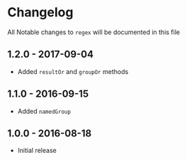 # Changelog

All Notable changes to `regex` will be documented in this file

## 1.2.0 - 2017-09-04
- Added `resultOr` and `groupOr` methods

## 1.1.0 - 2016-09-15

- Added `namedGroup`

## 1.0.0 - 2016-08-18

- Initial release
